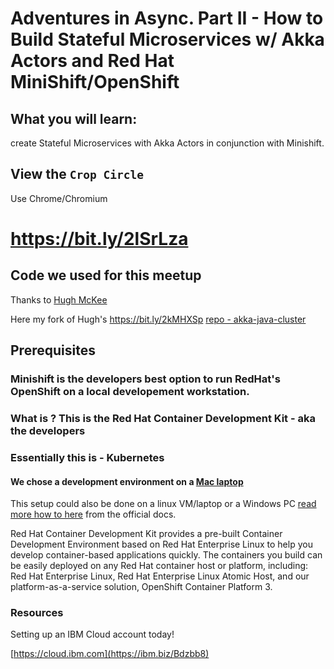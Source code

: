 # Adventures in Async. Part II - How to Build Stateful Microservices w/ Akka Actors and Red Hat MiniShift/OpenShift

## What you will learn:
create Stateful Microservices with Akka Actors in conjunction with Minishift.

## View the `Crop Circle`
Use Chrome/Chromium

# https://bit.ly/2lSrLza

## Code we used for this meetup
Thanks to [Hugh McKee](https://github.com/mckeeh3)

Here my fork of Hugh's  https://bit.ly/2kMHXSp [repo - akka-java-cluster ](
https://github.com/Grant-Steinfeld/akka-java-cluster-kubernetes)


## Prerequisites

### Minishift is the developers best option to run RedHat's OpenShift on a local developement workstation.
### What is ?  This is the Red Hat Container Development Kit - aka the developers

### Essentially this is - Kubernetes 
#### We chose a development environment on a [Mac laptop](./setup-local-env/minishift-mac-setup.md) 

This setup could also be done on a linux VM/laptop or a Windows PC
[read more how to here](https://docs.okd.io/latest/minishift/getting-started/setting-up-virtualization-environment.html) from the official docs.


Red Hat Container Development Kit provides a pre-built Container Development Environment based on Red Hat Enterprise Linux to help you develop container-based applications quickly. The containers you build can be easily deployed on any Red Hat container host or platform, including: Red Hat Enterprise Linux, Red Hat Enterprise Linux Atomic Host, and our platform-as-a-service solution, OpenShift Container Platform 3.





### Resources
Setting up an IBM Cloud account today!

[https://cloud.ibm.com](https://ibm.biz/Bdzbb8) 
